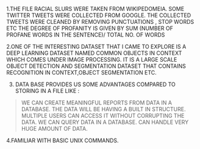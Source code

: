 1.THE FILE RACIAL SLURS WERE TAKEN FROM WIKIPEDOMEIA.
  SOME TWITTER TWEETS WERE COLLECTED FROM GOOGLE.
  THE COLLECTED TWEETS WERE CLEANED BY REMOVING PUNCTUATIONS , STOP WORDS ETC
  THE DEGREE OF PROFANITY IS GIVEN BY SUM (NUMBER OF PROFANE WORDS IN THE SENTENCE)/ TOTAL NO. OF WORDS
  
  
  
  
 2.ONE OF THE INTERESTING DATASET THAT I CAME TO EXPLORE IS A DEEP LEARNING DATASET NAMED COMMON OBJECTS IN CONTEXT WHICH COMES UNDER IMAGE PROCESSING.
IT IS A LARGE SCALE OBJECT DETECTION AND SEGMENTATION DATASET THAT CONTAINS  RECOGNITION IN CONTEXT,OBJECT SEGMENTATION ETC.


3. DATA BASE PROVIDES US SOME ADVANTAGES COMPARED TO STORING IN A FILE LIKE :
 >WE CAN CREATE MEANINGFUL REPORTS FROM DATA IN A DATABASE.
 >THE DATA WILL BE HAVING A BUILT IN STRUCTURE.
 >MULTIPLE USERS CAN ACCESS IT WITHOUT CORRUPTING THE DATA.
 >WE CAN QUERY DATA IN A DATABASE.
 >CAN HANDLE VERY HUGE AMOUNT OF DATA.
 
 
 4.FAMILIAR WITH BASIC UNIX COMMANDS.

